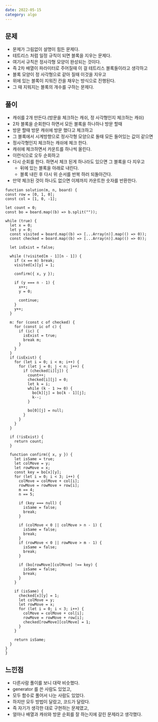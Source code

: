 ```yaml
---
date: 2022-05-15
category: algo
---
```


## 문제

- 문제가 그림없이 설명이 힘든 문제다.
- 테트리스 처럼 일정 규칙이 되면 블록을 지우는 문제다.
- 여기서 규칙은 정사각형 모양이 완성되는 것이다.
- 즉 2차 배열이 파라미터로 주어질때 이 걸 테트리스 블록들이라고 생각하고
- 블록 모양이 정 사각형으로 같아 질때 이것을 지우고
- 위에 있는 블록이 지워진 칸을 채우는 방식으로 진행된다.
- 그 때 지워지는 블록의 개수를 구하는 문제다.

## 풀이

- 캐쉬를 2개 만든다.(방문을 체크하는 캐쉬, 정 사각형인지 체크하는 캐쉬)
- 2차 블록을 순회한다 하면서 모든 블록을 하나하나 방문 할때
- 방문 할때 방문 캐쉬에 방문 했다고 체크하고
- 그 블록에서 시계방향으로 정사각형 모양으로 돌때 모든 들어있는 값이 같으면
- 정사각형인지 체크하는 캐쉬에 체크 한다.
- 캐쉬에 체크하면서 카운트를 하나씩 올린다.
- 이런식으로 오두 순회하고
- 다시 순회를 한다. 하면서 체크 된게 하나라도 있으면 그 블록을 다 지우고
  - 뒤에 있는 블록을 아래로 내린다.
  - 블록 내린 후 다시 위 순서를 반복 하러 되돌아간다.
- 만약 체크된 것이 하나도 없으면 이제까지 카운트한 숫자를 반환한다.

```
function solution(m, n, board) {
const row = [0, 1, 0];
const col = [1, 0, -1];

let count = 0;
const bo = board.map((b) => b.split(""));

while (true) {
  let x = 0;
  let y = 0;
  const visited = board.map((b) => [...Array(n)].map(() => 0));
  const checked = board.map((b) => [...Array(n)].map(() => 0));

  let isExist = false;

  while (!visited[m - 1][n - 1]) {
    if (x == m) break;
    visited[x][y] = 1;

    confirm({ x, y });

    if (y === n - 1) {
      x++;
      y = 0;

      continue;
    }
    y++;
  }

  m: for (const c of checked) {
    for (const ic of c) {
      if (ic) {
        isExist = true;
        break m;
      }
    }
  }
  if (isExist) {
    for (let i = 0; i < m; i++) {
      for (let j = 0; j < n; j++) {
        if (checked[i][j]) {
          count++;
          checked[i][j] = 0;
          let k = i;
          while (k - 1 >= 0) {
            bo[k][j] = bo[k - 1][j];
            k--;
          }

          bo[0][j] = null;
        }
      }
    }
  }

  if (!isExist) {
    return count;
  }

  function confirm({ x, y }) {
    let isSame = true;
    let colMove = y;
    let rowMove = x;
    const key = bo[x][y];
    for (let i = 0; i < 3; i++) {
      colMove = colMove + col[i];
      rowMove = rowMove + row[i];
      m == 4;
      n == 5;

      if (key === null) {
        isSame = false;
        break;
      }

      if (colMove < 0 || colMove > n - 1) {
        isSame = false;
        break;
      }
      if (rowMove < 0 || rowMove > m - 1) {
        isSame = false;
        break;
      }

      if (bo[rowMove][colMove] !== key) {
        isSame = false;
        break;
      }
    }

    if (isSame) {
      checked[x][y] = 1;
      let colMove = y;
      let rowMove = x;
      for (let i = 0; i < 3; i++) {
        colMove = colMove + col[i];
        rowMove = rowMove + row[i];
        checked[rowMove][colMove] = 1;
      }
    }

    return isSame;
  }
}
}
```

## 느낀점

- 다른사람 풀이를 보니 대략 비슷했다.
- generator 를 쓴 사람도 있었고,
- 모두 함수로 풀어서 나눈 사람도 있었다.
- 하지만 모두 방법이 달랐고, 코드가 달랐다.
- 즉 자기가 생각한 대로 구현하는 문제였고,
- 얼마나 배열과 캐쉬와 방문 순회를 잘 하는지에 갈린 문제라고 생각했다.
